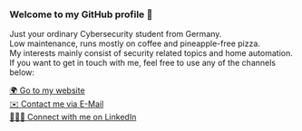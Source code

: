 ### Welcome to my GitHub profile 👋

Just your ordinary Cybersecurity student from Germany.  
Low maintenance, runs mostly on coffee and pineapple-free pizza.  
My interests mainly consist of security related topics and home automation.  
If you want to get in touch with me, feel free to use any of the channels below:

[🌍 Go to my website](https://jost.sh)  
[✉️ Contact me via E-Mail](mailto:jostpit.lu@gmail.com)  
[👨🏻‍💼 Connect with me on LinkedIn](https://www.linkedin.com/in/pit-jost)  

<!--
**pseudorandomuser/pseudorandomuser** is a ✨ _special_ ✨ repository because its `README.md` (this file) appears on your GitHub profile.

Here are some ideas to get you started:

- 🔭 I’m currently working on ...
- 🌱 I’m currently learning ...
- 👯 I’m looking to collaborate on ...
- 🤔 I’m looking for help with ...
- 💬 Ask me about ...
- 📫 How to reach me: ...
- 😄 Pronouns: ...
- ⚡ Fun fact: ...
-->
